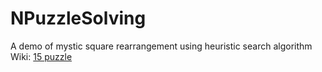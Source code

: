 # NPuzzleSolving
A demo of mystic square rearrangement using heuristic search algorithm
Wiki: [15 puzzle](https://en.wikipedia.org/wiki/15_puzzle)
